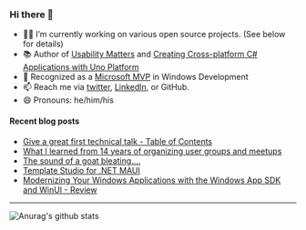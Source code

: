 ### Hi there 👋

- 👨‍💻 I’m currently working on various open source projects. (See below for details)
- 📚 Author of [Usability Matters](https://www.manning.com/books/usability-matters?a_aid=mrlacey) and [Creating Cross-platform C# Applications with Uno Platform](https://www.packtpub.com/product/creating-cross-platform-c-applications-with-uno-platform/9781801078498)
- 🏅 Recognized as a [Microsoft MVP](https://mvp.microsoft.com/en-us/PublicProfile/5001397?fullName=Matt%20Lacey) in Windows Development
- 📫 Reach me via [twitter](https://twitter.com/mrlacey), [LinkedIn](https://www.linkedin.com/in/mrlacey), or GitHub.
- 😄 Pronouns: he/him/his

<!--
**mrlacey/mrlacey** is a ✨ _special_ ✨ repository because its `README.md` (this file) appears on your GitHub profile.

Here are some ideas to get you started:

- 🔭 I’m currently working on ...
- 🌱 I’m currently learning ...
- 👯 I’m looking to collaborate on ...
- 🤔 I’m looking for help with ...
- 💬 Ask me about ...
- 📫 How to reach me: ...
- 😄 Pronouns: ...
- ⚡ Fun fact: ...
-->

#### Recent blog posts
<!-- BLOG-POST-LIST:START -->
- [Give a great first technical talk - Table of Contents](https://www.mrlacey.com/2022/11/give-great-first-technical-talk-table.html)
- [What I learned from 14 years of organizing user groups and meetups](https://www.mrlacey.com/2022/11/what-i-learned-from-14-years-of.html)
- [The sound of a goat bleating....](https://www.mrlacey.com/2022/11/the-sound-of-goat-bleating.html)
- [Template Studio for .NET MAUI](https://www.mrlacey.com/2022/11/template-studio-for-net-maui.html)
- [Modernizing Your Windows Applications with the Windows App SDK and WinUI - Review](https://www.mrlacey.com/2022/08/modernizing-your-windows-applications.html)
<!-- BLOG-POST-LIST:END -->

---

![Anurag's github stats](https://github-readme-stats.vercel.app/api?username=mrlacey&count_private=true&show_icons=true)
